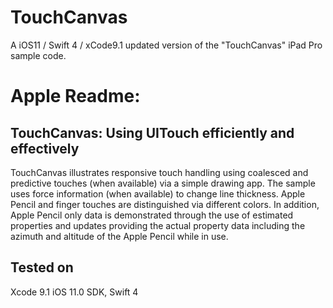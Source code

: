 # TouchCanvas
A iOS11 / Swift 4 / xCode9.1 updated version of the "TouchCanvas" iPad Pro sample code.

# Apple Readme:

## TouchCanvas: Using UITouch efficiently and effectively

TouchCanvas illustrates responsive touch handling using coalesced and predictive touches (when available) via a simple drawing app. The sample uses force information (when available) to change line thickness. Apple Pencil and finger touches are distinguished via different colors. In addition, Apple Pencil only data is demonstrated through the use of estimated properties and updates providing the actual property data including the azimuth and altitude of the Apple Pencil while in use.

## Tested on

Xcode 9.1 iOS 11.0 SDK, Swift 4
